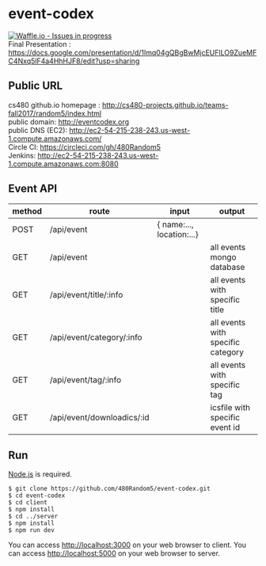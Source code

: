 # event-codex
[![Waffle.io - Issues in progress](https://badge.waffle.io/480Random5/event-codex.png?label=in%20progress&title=In%20Progress)](http://waffle.io/480Random5/event-codex)<br>
Final Presentation : https://docs.google.com/presentation/d/1Imq04gQBgBwMjcEUFlLO9ZueMFC4Nxq5lF4a4HhHJF8/edit?usp=sharing
## Public URL
cs480 github.io homepage : http://cs480-projects.github.io/teams-fall2017/random5/index.html<br>
public domain: http://eventcodex.org </br>
public DNS (EC2): http://ec2-54-215-238-243.us-west-1.compute.amazonaws.com/ </br>
Circle CI: https://circleci.com/gh/480Random5 </br>
Jenkins: http://ec2-54-215-238-243.us-west-1.compute.amazonaws.com:8080
## Event API
| method        |route               | input                  |output |
| ------------- |-------------     | -----                 |---------- |
| POST          | /api/event         | { name:..., location:...}  |           |
| GET           | /api/event         |                        |  all events mongo database  |
| GET           | /api/event/title/:info|                     | all events with specific title |
| GET           | /api/event/category/:info|                  | all events with specific category |
| GET           | /api/event/tag/:info|                       | all events with specific tag |
| GET           | /api/event/downloadics/:id|                 | icsfile with specific event id| 

## Run
[Node.js](http://nodejs.org/) is required.

```shell
$ git clone https://github.com/480Random5/event-codex.git
$ cd event-codex
$ cd client 
$ npm install
$ cd ../server
$ npm install
$ npm run dev
```

You can access <http://localhost:3000> on your web browser to client.
You can access <http://localhost:5000> on your web browser to server.
